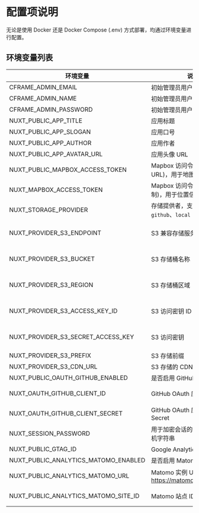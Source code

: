 # 配置项说明

无论是使用 Docker 还是 Docker Compose (.env) 方式部署，均通过环境变量进行配置。

## 环境变量列表

| 环境变量                             | 说明                                                 | 默认值      | 必需                                      |
| ------------------------------------ | ---------------------------------------------------- | ----------- | ----------------------------------------- |
| CFRAME_ADMIN_EMAIL                   | 初始管理员用户的邮箱                                 | 无          | 是                                        |
| CFRAME_ADMIN_NAME                    | 初始管理员用户的用户名                               | Chronoframe | 否                                        |
| CFRAME_ADMIN_PASSWORD                | 初始管理员用户的密码                                 | CF1234@!    | 否                                        |
| NUXT_PUBLIC_APP_TITLE                | 应用标题                                             | ChronoFrame | 否                                        |
| NUXT_PUBLIC_APP_SLOGAN               | 应用口号                                             | 无          | 否                                        |
| NUXT_PUBLIC_APP_AUTHOR               | 应用作者                                             | 无          | 否                                        |
| NUXT_PUBLIC_APP_AVATAR_URL           | 应用头像 URL                                         | 无          | 否                                        |
| NUXT_PUBLIC_MAPBOX_ACCESS_TOKEN      | Mapbox 访问令牌(可限制 URL)，用于地图服务            | 无          | 是                                        |
| NUXT_MAPBOX_ACCESS_TOKEN             | Mapbox 访问令牌(无 URL 限制)，用于位置信息服务       | 无          | 否                                        |
| NUXT_STORAGE_PROVIDER                | 存储提供者，支持 `s3`、`github`、`local`             | `s3`        | 是                                        |
| NUXT_PROVIDER_S3_ENDPOINT            | S3 兼容存储服务的 Endpoint                           | 无          | 当 `NUXT_STORAGE_PROVIDER` 为 `s3` 时必需 |
| NUXT_PROVIDER_S3_BUCKET              | S3 存储桶名称                                        | chronoframe | 当 `NUXT_STORAGE_PROVIDER` 为 `s3` 时必需 |
| NUXT_PROVIDER_S3_REGION              | S3 存储桶区域                                        | auto        | 当 `NUXT_STORAGE_PROVIDER` 为 `s3` 时必需 |
| NUXT_PROVIDER_S3_ACCESS_KEY_ID       | S3 访问密钥 ID                                       | 无          | 当 `NUXT_STORAGE_PROVIDER` 为 `s3` 时必需 |
| NUXT_PROVIDER_S3_SECRET_ACCESS_KEY   | S3 访问密钥                                          | 无          | 当 `NUXT_STORAGE_PROVIDER` 为 `s3` 时必需 |
| NUXT_PROVIDER_S3_PREFIX              | S3 存储前缀                                          | photos/     | 否                                        |
| NUXT_PROVIDER_S3_CDN_URL             | S3 存储的 CDN 地址                                   | 无          | 否                                        |
| NUXT_PUBLIC_OAUTH_GITHUB_ENABLED     | 是否启用 GitHub OAuth 登录                           | false       | 否                                        |
| NUXT_OAUTH_GITHUB_CLIENT_ID          | GitHub OAuth 应用的 Client ID                        | 无          | 否(可选,用于 GitHub 登录)                 |
| NUXT_OAUTH_GITHUB_CLIENT_SECRET      | GitHub OAuth 应用的 Client Secret                    | 无          | 否(可选,用于 GitHub 登录)                 |
| NUXT_SESSION_PASSWORD                | 用于加密会话的密码，32 位随机字符串                  | 无          | 是                                        |
| NUXT_PUBLIC_GTAG_ID                  | Google Analytics 追踪 ID                             | 无          | 否                                        |
| NUXT_PUBLIC_ANALYTICS_MATOMO_ENABLED | 是否启用 Matomo 分析追踪                             | false       | 否                                        |
| NUXT_PUBLIC_ANALYTICS_MATOMO_URL     | Matomo 实例 URL 地址(如: https://matomo.example.com) | 无          | 否(启用 Matomo 时必需)                    |
| NUXT_PUBLIC_ANALYTICS_MATOMO_SITE_ID | Matomo 站点 ID                                       | 无          | 否(启用 Matomo 时必需)                    |
